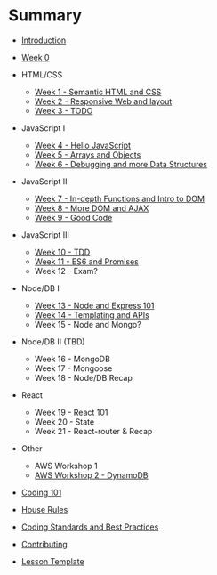 # Summary

* [Introduction](README.md)
* [Week 0](/others/lesson0.md)
* HTML/CSS
  * [Week 1 - Semantic HTML and CSS](/html-css/week-01/lesson.md)
  * [Week 2 - Responsive Web and layout](/html-css/week-02/lesson.md)
  * [Week 3 - TODO](/html-css/week-03/lesson.md)
* JavaScript I
  * [Week 4 - Hello JavaScript](/js-core/week-04/lesson.md)
  * [Week 5 - Arrays and Objects](/js-core/week-05/lesson.md)
  * [Week 6 - Debugging and more Data Structures](/js-core/week-06/lesson.md)
* JavaScript II
  * [Week 7 - In-depth Functions and Intro to DOM](/js-core-2/week-07/lesson.md)
  * [Week 8 - More DOM and AJAX](/js-core-2/week-08/lesson.md)
  * [Week 9 - Good Code](/js-core-2/week-09/lesson.md)
* JavaScript III
  * [Week 10 - TDD](/js-core-3/week-10/lesson.md)
  * [Week 11 - ES6 and Promises ](/js-core-3/week-11/lesson.md)
  * Week 12 - Exam?
* Node/DB I
    * [Week 13 - Node and Express 101](/node-db/lesson1.md)
    * [Week 14 - Templating and APIs ](/node-db/lesson2.md)
    * Week 15 - Node and Mongo?
* Node/DB II (TBD)
    * Week 16 - MongoDB
    * Week 17 - Mongoose
    * Week 18 - Node/DB Recap
* React
  * Week 19 - React 101
  * Week 20 - State
  * Week 21 - React-router & Recap
* Other
  * AWS Workshop 1
  * [AWS Workshop 2 - DynamoDB](/others/aws-workshop-2)

* [Coding 101](/html-css/coding-101.md)

* [House Rules](house-rules.md)
* [Coding Standards and Best Practices](PRACTICES.md)
* [Contributing](CONTRIBUTING.md)
* [Lesson Template](lesson-template.md)
